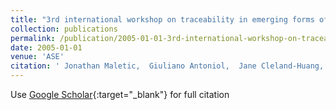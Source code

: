```yaml
---
title: "3rd international workshop on traceability in emerging forms of software engineering (TEFSE 2005)"
collection: publications
permalink: /publication/2005-01-01-3rd-international-workshop-on-traceability-in-emerging-forms-of-software-engineering-TEFSE-2005
date: 2005-01-01
venue: 'ASE'
citation: ' Jonathan Maletic,  Giuliano Antoniol,  Jane Cleland-Huang,  Jane Hayes, &quot;3rd international workshop on traceability in emerging forms of software engineering (TEFSE 2005).&quot; ASE, 2005.'
---
```

Use [Google Scholar](https://scholar.google.com/scholar?q=3rd+international+workshop+on+traceability+in+emerging+forms+of+software+engineering+(TEFSE+2005)){:target="_blank"} for full citation